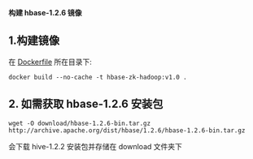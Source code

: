 ﻿**构建 hbase-1.2.6 镜像**

## 1.构建镜像
在 [Dockerfile](./Dockerfile) 所在目录下:  
```
docker build --no-cache -t hbase-zk-hadoop:v1.0 .
```

## 2. 如需获取 hbase-1.2.6 安装包        
```
wget -O download/hbase-1.2.6-bin.tar.gz http://archive.apache.org/dist/hbase/1.2.6/hbase-1.2.6-bin.tar.gz
```   
会下载 hive-1.2.2 安装包并存储在 download 文件夹下
